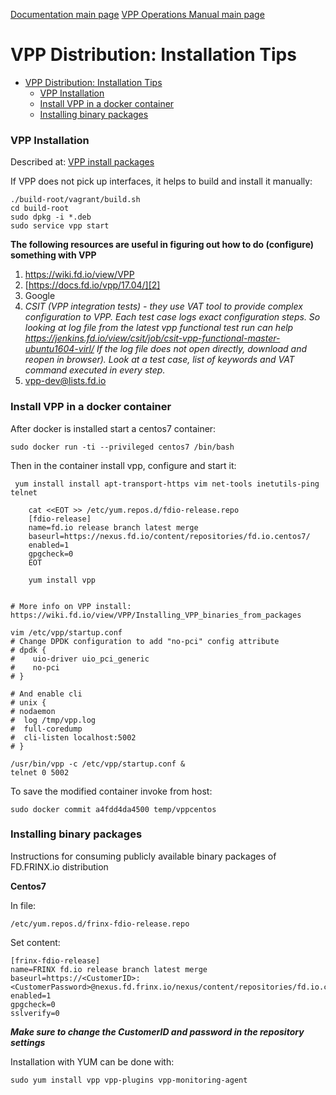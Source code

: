 [Documentation main page](https://frinxio.github.io/Frinx-docs/)
[VPP Operations Manual main page](https://frinxio.github.io/Frinx-docs/FRINX_VPP_Distribution/operations_manual.html)
# VPP Distribution: Installation Tips

<!-- TOC START min:1 max:3 link:true update:true -->
- [VPP Distribution: Installation Tips](#vpp-distribution-installation-tips)
    - [VPP Installation](#vpp-installation)
    - [Install VPP in a docker container](#install-vpp-in-a-docker-container)
    - [Installing binary packages](#installing-binary-packages)

<!-- TOC END -->

### VPP Installation

Described at: [VPP install packages][1]

If VPP does not pick up interfaces, it helps to build and install it manually:

    ./build-root/vagrant/build.sh
    cd build-root
    sudo dpkg -i *.deb
    sudo service vpp start


**The following resources are useful in figuring out how to do (configure) something with VPP**

1.  <https://wiki.fd.io/view/VPP>
2.  [https://docs.fd.io/vpp/17.04/][2]
3.  Google
4.  *CSIT (VPP integration tests) - they use VAT tool to provide complex configuration to VPP. Each test case logs exact configuration steps. So looking at log file from the latest vpp functional test run can help <https://jenkins.fd.io/view/csit/job/csit-vpp-functional-master-ubuntu1604-virl/> If the log file does not open directly, download and reopen in browser). Look at a test case, list of keywords and VAT command executed in every step.*
5.  vpp-dev@lists.fd.io

### Install VPP in a docker container

After docker is installed start a centos7 container:

    sudo docker run -ti --privileged centos7 /bin/bash

Then in the container install vpp, configure and start it:

     yum install install apt-transport-https vim net-tools inetutils-ping telnet

        cat <<EOT >> /etc/yum.repos.d/fdio-release.repo
        [fdio-release]
        name=fd.io release branch latest merge
        baseurl=https://nexus.fd.io/content/repositories/fd.io.centos7/
        enabled=1
        gpgcheck=0
        EOT

        yum install vpp


    # More info on VPP install: https://wiki.fd.io/view/VPP/Installing_VPP_binaries_from_packages

    vim /etc/vpp/startup.conf
    # Change DPDK configuration to add "no-pci" config attribute
    # dpdk {
    #    uio-driver uio_pci_generic
    #    no-pci
    # }

    # And enable cli
    # unix {
    # nodaemon
    #  log /tmp/vpp.log
    #  full-coredump
    #  cli-listen localhost:5002
    # }

    /usr/bin/vpp -c /etc/vpp/startup.conf &
    telnet 0 5002


To save the modified container invoke from host:

    sudo docker commit a4fdd4da4500 temp/vppcentos


### Installing binary packages

Instructions for consuming publicly available binary packages of FD.FRINX.io distribution

**Centos7**

In file:

    /etc/yum.repos.d/frinx-fdio-release.repo


Set content:

    [frinx-fdio-release]
    name=FRINX fd.io release branch latest merge
    baseurl=https://<CustomerID>:<CustomerPassword>@nexus.fd.frinx.io/nexus/content/repositories/fd.io.centos7/
    enabled=1
    gpgcheck=0
    sslverify=0


***Make sure to change the CustomerID and password in the repository settings***

Installation with YUM can be done with:

    sudo yum install vpp vpp-plugins vpp-monitoring-agent

 [1]: https://wiki.fd.io/view/VPP/Installing_VPP_binaries_from_packages
 [2]: https://wiki.fd.io/view/VPP
